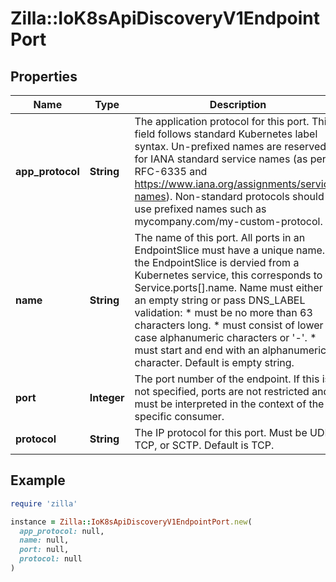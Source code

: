 # Zilla::IoK8sApiDiscoveryV1EndpointPort

## Properties

| Name | Type | Description | Notes |
| ---- | ---- | ----------- | ----- |
| **app_protocol** | **String** | The application protocol for this port. This field follows standard Kubernetes label syntax. Un-prefixed names are reserved for IANA standard service names (as per RFC-6335 and https://www.iana.org/assignments/service-names). Non-standard protocols should use prefixed names such as mycompany.com/my-custom-protocol. | [optional] |
| **name** | **String** | The name of this port. All ports in an EndpointSlice must have a unique name. If the EndpointSlice is dervied from a Kubernetes service, this corresponds to the Service.ports[].name. Name must either be an empty string or pass DNS_LABEL validation: * must be no more than 63 characters long. * must consist of lower case alphanumeric characters or &#39;-&#39;. * must start and end with an alphanumeric character. Default is empty string. | [optional] |
| **port** | **Integer** | The port number of the endpoint. If this is not specified, ports are not restricted and must be interpreted in the context of the specific consumer. | [optional] |
| **protocol** | **String** | The IP protocol for this port. Must be UDP, TCP, or SCTP. Default is TCP. | [optional] |

## Example

```ruby
require 'zilla'

instance = Zilla::IoK8sApiDiscoveryV1EndpointPort.new(
  app_protocol: null,
  name: null,
  port: null,
  protocol: null
)
```

